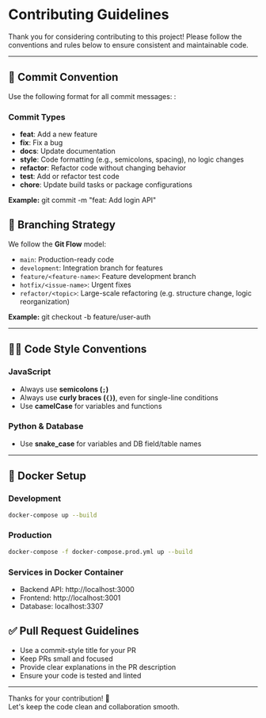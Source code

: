# Contributing Guidelines

Thank you for considering contributing to this project! Please follow the conventions and rules below to ensure consistent and maintainable code.

---

## 🚀 Commit Convention

Use the following format for all commit messages:
<type>: <subject>

### Commit Types

- **feat**: Add a new feature  
- **fix**: Fix a bug  
- **docs**: Update documentation  
- **style**: Code formatting (e.g., semicolons, spacing), no logic changes  
- **refactor**: Refactor code without changing behavior  
- **test**: Add or refactor test code  
- **chore**: Update build tasks or package configurations  

**Example:**
git commit -m "feat: Add login API"

## 🌿 Branching Strategy
We follow the **Git Flow** model:

- `main`: Production-ready code  
- `development`: Integration branch for features  
- `feature/<feature-name>`: Feature development branch  
- `hotfix/<issue-name>`: Urgent fixes  
- `refactor/<topic>`: Large-scale refactoring (e.g. structure change, logic reorganization)

**Example:**
git checkout -b feature/user-auth

---

## 🧑‍💻 Code Style Conventions

### JavaScript

- Always use **semicolons (`;`)**
- Always use **curly braces (`{}`)**, even for single-line conditions
- Use **camelCase** for variables and functions

### Python & Database

- Use **snake_case** for variables and DB field/table names

---

## 🐳 Docker Setup

### Development
```bash
docker-compose up --build
```

### Production
```bash
docker-compose -f docker-compose.prod.yml up --build
```

### Services in Docker Container
- Backend API: http://localhost:3000
- Frontend: http://localhost:3001
- Database: localhost:3307

## ✅ Pull Request Guidelines

- Use a commit-style title for your PR
- Keep PRs small and focused
- Provide clear explanations in the PR description
- Ensure your code is tested and linted

---

Thanks for your contribution! 🙌  
Let's keep the code clean and collaboration smooth.
